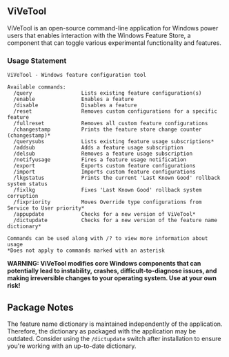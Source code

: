 ## ViVeTool

ViVeTool is an open-source command-line application for Windows power users that enables interaction with the Windows Feature Store, a component that can toggle various experimental functionality and features.

### Usage Statement

```text
ViVeTool - Windows feature configuration tool

Available commands:
  /query                Lists existing feature configuration(s)
  /enable               Enables a feature
  /disable              Disables a feature
  /reset                Removes custom configurations for a specific feature
  /fullreset            Removes all custom feature configurations
  /changestamp          Prints the feature store change counter (changestamp)*
  /querysubs            Lists existing feature usage subscriptions*
  /addsub               Adds a feature usage subscription
  /delsub               Removes a feature usage subscription
  /notifyusage          Fires a feature usage notification
  /export               Exports custom feature configurations
  /import               Imports custom feature configurations
  /lkgstatus            Prints the current 'Last Known Good' rollback system status
  /fixlkg               Fixes 'Last Known Good' rollback system corruption
  /fixpriority          Moves Override type configurations from Service to User priority*
  /appupdate            Checks for a new version of ViVeTool*
  /dictupdate           Checks for a new version of the feature name dictionary*

Commands can be used along with /? to view more information about usage
*Does not apply to commands marked with an asterisk
```

**WARNING: ViVeTool modifies core Windows components that can potentially lead to instability, crashes, difficult-to-diagnose issues, and making irreversible changes to your operating system. Use at your own risk!**

## Package Notes

The feature name dictionary is maintained independently of the application. Therefore, the dictionary as packaged with the application may be outdated. Consider using the `/dictupdate` switch after installation to ensure you're working with an up-to-date dictionary.
